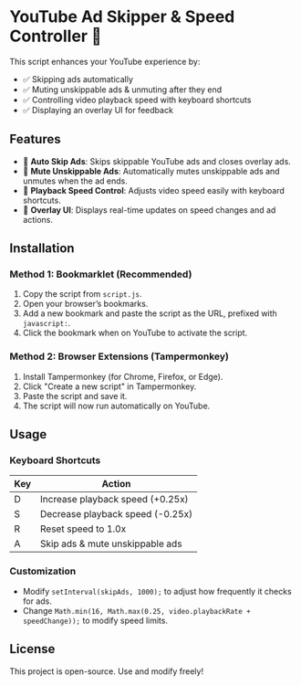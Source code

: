 # YouTube Ad Skipper & Speed Controller 🚀

This script enhances your YouTube experience by:
- ✅ Skipping ads automatically
- ✅ Muting unskippable ads & unmuting after they end
- ✅ Controlling video playback speed with keyboard shortcuts
- ✅ Displaying an overlay UI for feedback

## Features
- 🔹 **Auto Skip Ads**: Skips skippable YouTube ads and closes overlay ads.
- 🔹 **Mute Unskippable Ads**: Automatically mutes unskippable ads and unmutes when the ad ends.
- 🔹 **Playback Speed Control**: Adjusts video speed easily with keyboard shortcuts.
- 🔹 **Overlay UI**: Displays real-time updates on speed changes and ad actions.

## Installation

### Method 1: Bookmarklet (Recommended)
1. Copy the script from `script.js`.
2. Open your browser’s bookmarks.
3. Add a new bookmark and paste the script as the URL, prefixed with `javascript:`.
4. Click the bookmark when on YouTube to activate the script.

### Method 2: Browser Extensions (Tampermonkey)
1. Install Tampermonkey (for Chrome, Firefox, or Edge).
2. Click "Create a new script" in Tampermonkey.
3. Paste the script and save it.
4. The script will now run automatically on YouTube.

## Usage

### Keyboard Shortcuts
| Key | Action                          |
|-----|---------------------------------|
| D   | Increase playback speed (+0.25x) |
| S   | Decrease playback speed (-0.25x) |
| R   | Reset speed to 1.0x             |
| A   | Skip ads & mute unskippable ads |

### Customization
- Modify `setInterval(skipAds, 1000);` to adjust how frequently it checks for ads.
- Change `Math.min(16, Math.max(0.25, video.playbackRate + speedChange));` to modify speed limits.

## License
This project is open-source. Use and modify freely!